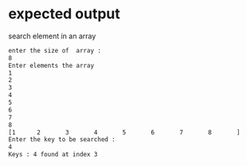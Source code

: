 # expected output 

search element in an array


```bash
enter the size of  array : 
8
Enter elements the array
1
2
3
4
5
6
7
8
[1      2       3       4       5       6       7       8       ]
Enter the key to be searched : 
4
Keys : 4 found at index 3
```

